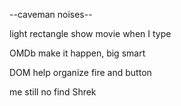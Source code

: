 --caveman noises--

light rectangle show movie when I type

OMDb make it happen, big smart

DOM help organize fire and button

me still no find Shrek
